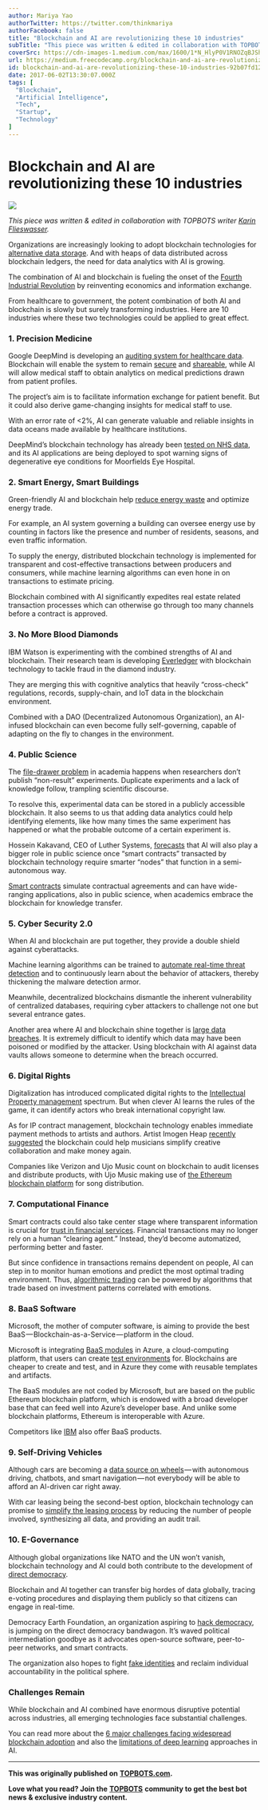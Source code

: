 ```yaml
---
author: Mariya Yao
authorTwitter: https://twitter.com/thinkmariya
authorFacebook: false
title: "Blockchain and AI are revolutionizing these 10 industries"
subTitle: "This piece was written & edited in collaboration with TOPBOTS writer Karin Flieswasser...."
coverSrc: https://cdn-images-1.medium.com/max/1600/1*N_HlyP0V1RNOZqBJShowZQ.jpeg
url: https://medium.freecodecamp.org/blockchain-and-ai-are-revolutionizing-these-10-industries-92b07fd12bcd
id: blockchain-and-ai-are-revolutionizing-these-10-industries-92b07fd12bcd
date: 2017-06-02T13:30:07.000Z
tags: [
  "Blockchain",
  "Artificial Intelligence",
  "Tech",
  "Startup",
  "Technology"
]
---
```

# Blockchain and AI are revolutionizing these 10 industries



![](https://cdn-images-1.medium.com/max/1600/1*N_HlyP0V1RNOZqBJShowZQ.jpeg)



_This piece was written & edited in collaboration with TOPBOTS writer_ [_Karin Flieswasser_](http://www.topbots.com/author/karinflieswasser/ "Posts by Karin Flieswasser")_._

Organizations are increasingly looking to adopt blockchain technologies for [alternative data storage](https://blog.bigchaindb.com/blockchains-for-artificial-intelligence-ec63b0284984). And with heaps of data distributed across blockchain ledgers, the need for data analytics with AI is growing.

The combination of AI and blockchain is fueling the onset of the [Fourth Industrial Revolution](https://www.weforum.org/agenda/2016/01/the-fourth-industrial-revolution-what-it-means-and-how-to-respond/) by reinventing economics and information exchange.

From healthcare to government, the potent combination of both AI and blockchain is slowly but surely transforming industries. Here are 10 industries where these two technologies could be applied to great effect.

### 1\. Precision Medicine

Google DeepMind is developing an [auditing system for healthcare data](https://www.wired.com/2017/03/google-deepminds-untrendy-blockchain-play-make-actually-useful/). Blockchain will enable the system to remain [secure](https://www.wired.com/2017/02/moving-patient-data-messy-blockchain-help/) and [shareable](http://catalyst.nejm.org/decoding-blockchain-technology-health/), while AI will allow medical staff to obtain analytics on medical predictions drawn from patient profiles.

The project’s aim is to facilitate information exchange for patient benefit. But it could also derive game-changing insights for medical staff to use.

With an error rate of <2%, AI can generate valuable and reliable insights in data oceans made available by healthcare institutions.

DeepMind’s blockchain technology has already been [tested on NHS data](https://www.theverge.com/2017/3/16/14932764/deepmind-google-uk-nhs-health-data-analysis), and its AI applications are being deployed to spot warning signs of degenerative eye conditions for Moorfields Eye Hospital.

### 2\. Smart Energy, Smart Buildings

Green-friendly AI and blockchain help [reduce energy waste](https://www.memoori.com/innovative-startups-bring-ai-blockchain-smart-buildings/) and optimize energy trade.

For example, an AI system governing a building can oversee energy use by counting in factors like the presence and number of residents, seasons, and even traffic information.

To supply the energy, distributed blockchain technology is implemented for transparent and cost-effective transactions between producers and consumers, while machine learning algorithms can even hone in on transactions to estimate pricing.

Blockchain combined with AI significantly expedites real estate related transaction processes which can otherwise go through too many channels before a contract is approved.

### 3\. No More Blood Diamonds

IBM Watson is experimenting with the combined strengths of AI and blockchain. Their research team is developing [Everledger](https://www.ibm.com/blogs/research/2017/05/power-blockchain-watson/) with blockchain technology to tackle fraud in the diamond industry.

They are merging this with cognitive analytics that heavily “cross-check” regulations, records, supply-chain, and IoT data in the blockchain environment.

Combined with a DAO (Decentralized Autonomous Organization), an AI-infused blockchain can even become fully self-governing, capable of adapting on the fly to changes in the environment.

### 4\. Public Science

The [file-drawer problem](https://bitcoinmagazine.com/articles/how-blockchains-can-further-public-science-1457972964/) in academia happens when researchers don’t publish “non-result” experiments. Duplicate experiments and a lack of knowledge follow, trampling scientific discourse.

To resolve this, experimental data can be stored in a publicly accessible blockchain. It also seems to us that adding data analytics could help identifying elements, like how many times the same experiment has happened or what the probable outcome of a certain experiment is.

Hossein Kakavand, CEO of Luther Systems, [forecasts](http://www2.caict.ac.cn/zscp/qqzkgz/qqzkgz_zdzsq/201702/P020170217552542388789.pdf) that AI will also play a bigger role in public science once “smart contracts” transacted by blockchain technology require smarter “nodes” that function in a semi-autonomous way.

[Smart contracts](http://www.blockchaintechnologies.com/blockchain-smart-contracts) simulate contractual agreements and can have wide-ranging applications, also in public science, when academics embrace the blockchain for knowledge transfer.

### 5\. Cyber Security 2.0

When AI and blockchain are put together, they provide a double shield against cyberattacks.

Machine learning algorithms can be trained to [automate real-time threat detection](http://www.topbots.com/financial-services-institutions-artificial-intelligence-cybersecurity/) and to continuously learn about the behavior of attackers, thereby thickening the malware detection armor.

Meanwhile, decentralized blockchains dismantle the inherent vulnerability of centralized databases, requiring cyber attackers to challenge not one but several entrance gates.

Another area where AI and blockchain shine together is [large data breaches](http://www.techworld.com/security/uks-most-infamous-data-breaches-3604586/). It is extremely difficult to identify which data may have been poisoned or modified by the attacker. Using blockchain with AI against data vaults allows someone to determine when the breach occurred.

### 6\. Digital Rights

Digitalization has introduced complicated digital rights to the [Intellectual Property management](http://www.osborneclarke.com/insights/defending-both-creators-and-the-public-will-ai-and-the-blockchain-transform-ip-management/) spectrum. But when clever AI learns the rules of the game, it can identify actors who break international copyright law.

As for IP contract management, blockchain technology enables immediate payment methods to artists and authors. Artist Imogen Heap [recently suggested](https://hbr.org/2017/06/blockchain-could-help-musicians-make-money-again) the blockchain could help musicians simplify creative collaboration and make money again.

Companies like Verizon and Ujo Music count on blockchain to audit licenses and distribute products, with Ujo Music making use of [the Ethereum blockchain platform](http://musically.com/2016/09/02/blockchain-platform-ujo-music-opening-up-in-early-2017/) for song distribution.

### 7\. Computational Finance

Smart contracts could also take center stage where transparent information is crucial for [trust in financial services](https://www.fx-mm.com/news/55080/cybersecurity-cloud-ai-blockchain-2017/). Financial transactions may no longer rely on a human “clearing agent.” Instead, they’d become automatized, performing better and faster.

But since confidence in transactions remains dependent on people, AI can step in to monitor human emotions and predict the most optimal trading environment. Thus, [algorithmic trading](http://www.nanalyze.com/2016/08/artificial-intelligence-algorithmic-trading/) can be powered by algorithms that trade based on investment patterns correlated with emotions.

### 8\. BaaS Software

Microsoft, the mother of computer software, is aiming to provide the best BaaS — Blockchain-as-a-Service — platform in the cloud.

Microsoft is integrating [BaaS modules](http://www.coindesk.com/ibm-vs-microsoft-two-tech-giants-two-blockchain-visions/) in Azure, a cloud-computing platform, that users can create [test environments](http://www.coindesk.com/microsoft-blockchain-available-azure-test-environment/) for. Blockchains are cheaper to create and test, and in Azure they come with reusable templates and artifacts.

The BaaS modules are not coded by Microsoft, but are based on the public Ethereum blockchain platform, which is endowed with a broad developer base that can feed well into Azure’s developer base. And unlike some blockchain platforms, Ethereum is interoperable with Azure.

Competitors like [IBM](https://www.ibm.com/blockchain/) also offer BaaS products.

### 9\. Self-Driving Vehicles

Although cars are becoming a [data source on wheels](https://www.rtinsights.com/automotive-finance-new-car-technology-ai-blockchain/) — with autonomous driving, chatbots, and smart navigation — not everybody will be able to afford an AI-driven car right away.

With car leasing being the second-best option, blockchain technology can promise to [simplify the leasing process](https://www.youtube.com/watch?v=IgNfoQQ5Reg) by reducing the number of people involved, synthesizing all data, and providing an audit trail.

### 10\. E-Governance

Although global organizations like NATO and the UN won’t vanish, blockchain technology and AI could both contribute to the development of [direct democracy](http://www.blockchaindailynews.com/On-The-Edge-Of-The-Fourth-Industrial-Revolution-How-Blockchain-Will-Impact-World-Politics_a25294.html).

Blockchain and AI together can transfer big hordes of data globally, tracing e-voting procedures and displaying them publicly so that citizens can engage in real-time.

Democracy Earth Foundation, an organization aspiring to [hack democracy](https://www.fastcompany.com/3062386/democracy-is-getting-a-reboot-on-the-blockchain), is jumping on the direct democracy bandwagon. It’s waved political intermediation goodbye as it advocates open-source software, peer-to-peer networks, and smart contracts.

The organization also hopes to fight [fake identities](http://www.globalfuturist.org/2017/05/new-blockchain-tools-help-people-reclaim-control-of-their-online-identities/) and reclaim individual accountability in the political sphere.

### Challenges Remain

While blockchain and AI combined have enormous disruptive potential across industries, all emerging technologies face substantial challenges.

You can read more about the [6 major challenges facing widespread blockchain adoption](http://www.topbots.com/6-challenges-preventing-widespread-blockchain-technology-adoption/) and also the [limitations of deep learning](http://www.topbots.com/understanding-limits-deep-learning-artificial-intelligence/) approaches in AI.











* * *







**This was originally published on** [**TOPBOTS.com**](http://www.topbots.com/combination-ai-blockchain-revolutionize-10-industries/?utm_medium=article&utm_source=medium&utm_campaign=blockchain-ai-industries)**.**

**Love what you read? Join the** [**TOPBOTS**](http://www.topbots.com/bot-news-pro-newsletter/?utm_medium=article&utm_source=medium&utm_campaign=newsletter) **community to get the best bot news & exclusive industry content.**









